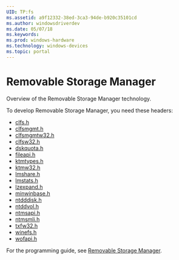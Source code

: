 ```yaml
---
UID: TP:fs
ms.assetid: a9f12332-38ed-3ca3-94de-b920c35101cd
ms.author: windowsdriverdev
ms.date: 05/07/18
ms.keywords: 
ms.prod: windows-hardware
ms.technology: windows-devices
ms.topic: portal
---
```


# Removable Storage Manager



Overview of the Removable Storage Manager technology.

To develop Removable Storage Manager, you need these headers:

 * [clfs.h](..\clfs\index.md)
 * [clfsmgmt.h](..\clfsmgmt\index.md)
 * [clfsmgmtw32.h](..\clfsmgmtw32\index.md)
 * [clfsw32.h](..\clfsw32\index.md)
 * [dskquota.h](..\dskquota\index.md)
 * [fileapi.h](..\fileapi\index.md)
 * [ktmtypes.h](..\ktmtypes\index.md)
 * [ktmw32.h](..\ktmw32\index.md)
 * [lmshare.h](..\lmshare\index.md)
 * [lmstats.h](..\lmstats\index.md)
 * [lzexpand.h](..\lzexpand\index.md)
 * [minwinbase.h](..\minwinbase\index.md)
 * [ntdddisk.h](..\ntdddisk\index.md)
 * [ntddvol.h](..\ntddvol\index.md)
 * [ntmsapi.h](..\ntmsapi\index.md)
 * [ntmsmli.h](..\ntmsmli\index.md)
 * [txfw32.h](..\txfw32\index.md)
 * [winefs.h](..\winefs\index.md)
 * [wofapi.h](..\wofapi\index.md)

For the programming guide, see [Removable Storage Manager](https://review.docs.microsoft.com/en-us/win32-test/fs).
